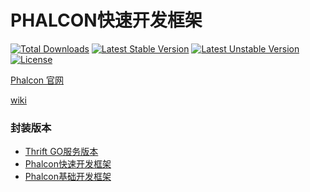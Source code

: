 # PHALCON快速开发框架

[![Total Downloads](https://poser.pugx.org/limingxinleo/phalcon-project/downloads)](https://packagist.org/packages/limingxinleo/phalcon-project)
[![Latest Stable Version](https://poser.pugx.org/limingxinleo/phalcon-project/v/stable)](https://packagist.org/packages/limingxinleo/phalcon-project)
[![Latest Unstable Version](https://poser.pugx.org/limingxinleo/phalcon-project/v/unstable)](https://packagist.org/packages/limingxinleo/phalcon-project)
[![License](https://poser.pugx.org/limingxinleo/phalcon-project/license)](https://packagist.org/packages/limingxinleo/phalcon-project)


[Phalcon 官网](https://docs.phalconphp.com/zh/latest/index.html)

[wiki](https://github.com/limingxinleo/simple-subcontrollers.phalcon/wiki)

### 封装版本
- [Thrift GO服务版本](https://github.com/limingxinleo/thrift-go-phalcon-project)
- [Phalcon快速开发框架](https://github.com/limingxinleo/biz-phalcon)
- [Phalcon基础开发框架](https://github.com/limingxinleo/basic-phalcon)

